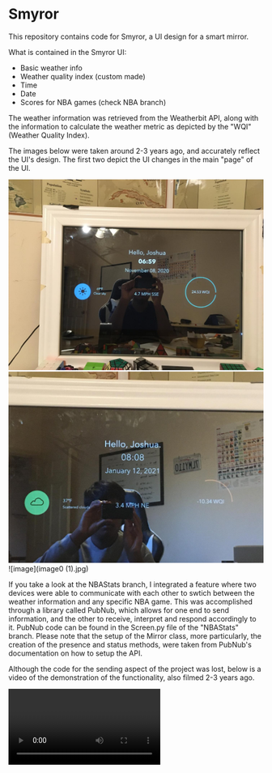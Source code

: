 # Smyror
This repository contains code for Smyror, a UI design for a smart mirror.

What is contained in the Smyror UI:
- Basic weather info
- Weather quality index (custom made)
- Time
- Date
- Scores for NBA games (check NBA branch)

The weather information was retrieved from the Weatherbit API, along with the information to calculate the weather metric as depicted by the "WQI" (Weather Quality Index).

The images below were taken around 2-3 years ago, and accurately reflect the UI's design. The first two depict the UI changes in the main "page" of the UI.

![image](image0.jpg)
![image](IMG_1572.jpeg)
![image](image0 (1).jpg)


If you take a look at the NBAStats branch, I integrated a feature where two devices were able to communicate with each other to swtich between the weather information and any specific NBA game. This was accomplished through a library called PubNub, which allows for one end to send information, and the other to receive, interpret and respond accordingly to it. PubNub code can be found in the Screen.py file of the "NBAStats" branch. Please note that the setup of the Mirror class, more particularly, the creation of the presence and status methods, were taken from PubNub's documentation on how to setup the API.

Although the code for the sending aspect of the project was lost, below is a video of the demonstration of the functionality, also filmed 2-3 years ago.

![vid](IMG_1582.mov)





